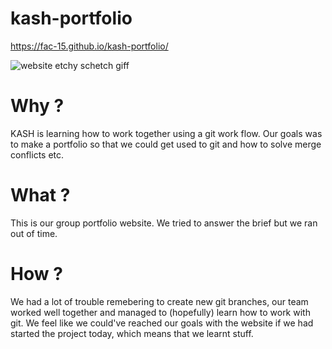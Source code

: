 # kash-portfolio
 
https://fac-15.github.io/kash-portfolio/

![website etchy schetch giff](https://media.giphy.com/media/9JrkkDoJuU0FbdbUZU/giphy.gif)

# Why ? 

KASH is learning how to work together using a git work flow. Our goals was to make a portfolio so that we could get used to git and how to solve merge conflicts etc. 

# What ?

This is our group portfolio website. We tried to answer the brief but we ran out of time. 

# How ?

We had a lot of trouble remebering to create new git branches, our team worked well together and managed to (hopefully) learn how to work with git. We feel like we could've reached our goals with the website if we had started the project today, which means that we learnt stuff. 
